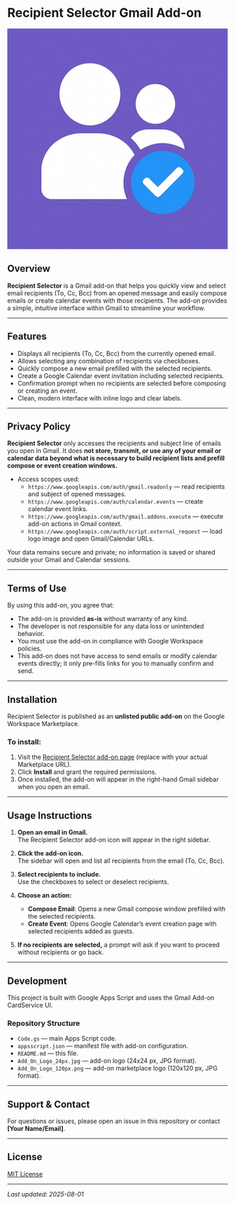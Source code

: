 # Recipient Selector Gmail Add-on

![Recipient Selector Logo](https://raw.githubusercontent.com/Elliephant19967/Recipient_Selector_Add_On_Gmail/bb04bfdc30529b24a7847347a8b651b191f89179/Add_On_Logo_120px.jpg)

## Overview

**Recipient Selector** is a Gmail add-on that helps you quickly view and select email recipients (To, Cc, Bcc) from an opened message and easily compose emails or create calendar events with those recipients. The add-on provides a simple, intuitive interface within Gmail to streamline your workflow.

---

## Features

- Displays all recipients (To, Cc, Bcc) from the currently opened email.
- Allows selecting any combination of recipients via checkboxes.
- Quickly compose a new email prefilled with the selected recipients.
- Create a Google Calendar event invitation including selected recipients.
- Confirmation prompt when no recipients are selected before composing or creating an event.
- Clean, modern interface with inline logo and clear labels.

---

## Privacy Policy

**Recipient Selector** only accesses the recipients and subject line of emails you open in Gmail. It does **not store, transmit, or use any of your email or calendar data beyond what is necessary to build recipient lists and prefill compose or event creation windows.**

- Access scopes used:  
  - `https://www.googleapis.com/auth/gmail.readonly` — read recipients and subject of opened messages.  
  - `https://www.googleapis.com/auth/calendar.events` — create calendar event links.  
  - `https://www.googleapis.com/auth/gmail.addons.execute` — execute add-on actions in Gmail context.  
  - `https://www.googleapis.com/auth/script.external_request` — load logo image and open Gmail/Calendar URLs.

Your data remains secure and private; no information is saved or shared outside your Gmail and Calendar sessions.

---

## Terms of Use

By using this add-on, you agree that:

- The add-on is provided **as-is** without warranty of any kind.
- The developer is not responsible for any data loss or unintended behavior.
- You must use the add-on in compliance with Google Workspace policies.
- This add-on does not have access to send emails or modify calendar events directly; it only pre-fills links for you to manually confirm and send.

---

## Installation

Recipient Selector is published as an **unlisted public add-on** on the Google Workspace Marketplace.

### To install:

1. Visit the [Recipient Selector add-on page](https://workspace.google.com/marketplace/app/recipient_selector/your_addon_id) (replace with your actual Marketplace URL).
2. Click **Install** and grant the required permissions.
3. Once installed, the add-on will appear in the right-hand Gmail sidebar when you open an email.

---

## Usage Instructions

1. **Open an email in Gmail.**  
   The Recipient Selector add-on icon will appear in the right sidebar.

2. **Click the add-on icon.**  
   The sidebar will open and list all recipients from the email (To, Cc, Bcc).

3. **Select recipients to include.**  
   Use the checkboxes to select or deselect recipients.

4. **Choose an action:**  
   - **Compose Email**: Opens a new Gmail compose window prefilled with the selected recipients.  
   - **Create Event**: Opens Google Calendar’s event creation page with selected recipients added as guests.

5. **If no recipients are selected,** a prompt will ask if you want to proceed without recipients or go back.

---

## Development

This project is built with Google Apps Script and uses the Gmail Add-on CardService UI.

### Repository Structure

- `Code.gs` — main Apps Script code.
- `appsscript.json` — manifest file with add-on configuration.
- `README.md` — this file.
- `Add_On_Logo_24px.jpg` — add-on logo (24x24 px, JPG format).
- `Add_On_Logo_120px.png` — add-on marketplace logo (120x120 px, JPG format).

---

## Support & Contact

For questions or issues, please open an issue in this repository or contact **[Your Name/Email]**.

---

## License

[MIT License](LICENSE)

---

*Last updated: 2025-08-01*

